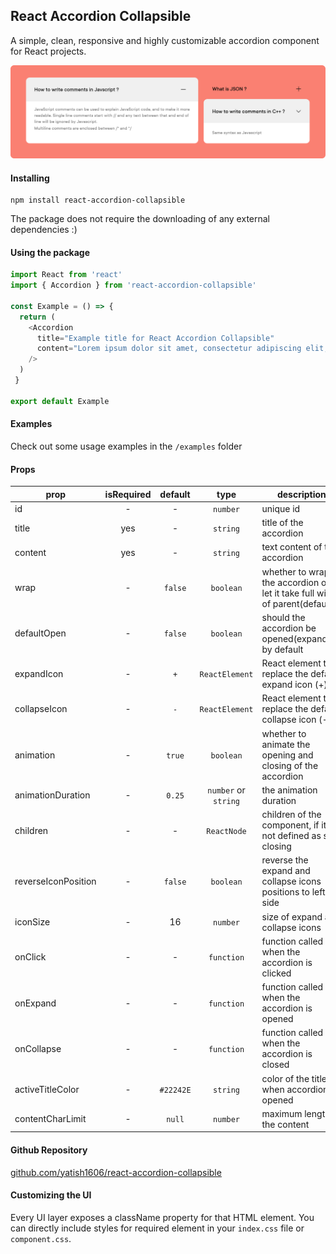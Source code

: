 ## React Accordion Collapsible

A simple, clean, responsive and highly customizable accordion component for React projects. 

![react-accordion-collapsible](https://github.com/yatish1606/react-accordion-collapsible/blob/master/assets/react-accordion-collapsible.svg)

#### Installing

```node
npm install react-accordion-collapsible
```

The package does not require the downloading of any external dependencies :)

#### Using the package

```javascript
import React from 'react'
import { Accordion } from 'react-accordion-collapsible'

const Example = () => {
  return (
    <Accordion
      title="Example title for React Accordion Collapsible"
      content="Lorem ipsum dolor sit amet, consectetur adipiscing elit, sed do eiusmod tempor"
    />
  )
 }

export default Example

```

#### Examples

Check out some usage examples in the `/examples` folder

#### Props

| prop        | isRequired           | default  | type | description |
| ------------- |:-------------:| :-----:| :-----: | ------ | 
| id | - | - | `number` | unique id |
| title | yes | - | `string` | title of the accordion |
| content | yes |  - | `string` | text content of the accordion |
| wrap | - | `false` | `boolean` | whether to wrap the accordion or let it take full width of parent(default) |
| defaultOpen | - | `false` | `boolean` | should the accordion be opened(expanded) by default |
| expandIcon | - |`+` | `ReactElement` | React element to replace the default expand icon (+) |
| collapseIcon | - | `-` | `ReactElement` | React element to replace the default collapse icon (-) |
| animation | - | `true` | `boolean` | whether to animate the opening and closing of the accordion |
| animationDuration | - | `0.25` | `number` or `string` | the animation duration |
| children | - | - | `ReactNode` | children of the component, if it is not defined as self closing |
| reverseIconPosition | - | `false` | `boolean` | reverse the expand and collapse icons positions to left side |
| iconSize | - | 16 | `number` | size of expand and collapse icons |
| onClick | - | - | `function` | function called when the accordion is clicked |
| onExpand | - | - | `function` | function called when the accordion is opened |
| onCollapse | - | - | `function` | function called when the accordion is closed |
| activeTitleColor | - | `#22242E` | `string` | color of the title when accordion is opened |
| contentCharLimit | - | `null` | `number` | maximum length of the content |

#### Github Repository

[github.com/yatish1606/react-accordion-collapsible](https://github.com/yatish1606/react-accordion-collapsible)

#### Customizing the UI

Every UI layer exposes a className property for that HTML element. You can directly include styles for required element in your `index.css` file or `component.css`.
